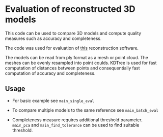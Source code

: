 # Evaluation of reconstructed 3D models

This code can be used to compare 3D models and compute quality measures such as accuracy and completeness.

The code was used for evaluation of [this](https://github.com/KristianZarn/Reconstruction) reconstruction software.

The models can be read from ply format as a mesh or point cloud. The meshes can be evenly resampled into point coulds. 
KDTree is used for fast computation of distances between points and consequentially fast computation of accuracy and completeness.


## Usage

- For basic example see `main_single_eval`

- To compare multiple models to the same reference see `main_batch_eval`

- Completeness measure requires additional threshold parameter. `main_pca` and `main_find_tolerance` can be used to find suitable threshold.



